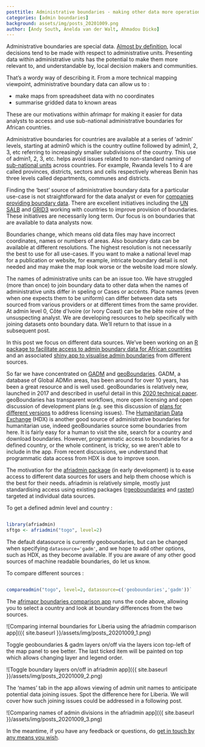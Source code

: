 ```yaml
---
posttitle: Administrative boundaries - making other data more operationally useful
categories: [admin boundaries]
background: assets/img/posts_20201009.png
author: [Andy South, Anelda van der Walt, Ahmadou Dicko]
---
```


Administrative boundaries are special data. [Almost by definition](https://en.wikipedia.org/wiki/Administrative_division), local decisions tend to be made with respect to administrative units. Presenting data within administrative units has the potential to make them more relevant to, and understandable by, local decision makers and communities.

That’s a wordy way of describing it. From a more technical mapping viewpoint, administrative boundary data can allow us to : 

- make maps from spreadsheet data with no coordinates
- summarise gridded data to known areas

These are our motivations within afrimapr for making it easier for data analysts to access and use sub-national administrative boundaries for African countries.

Administrative boundaries for countries are available at a series of ‘admin’ levels, starting at admin0 which is the country outline followed by admin1, 2, 3, etc referring to increasingly smaller subdivisions of the country. This use of admin1, 2, 3, etc. helps avoid issues related to  non-standard naming of [sub-national units](https://en.wikipedia.org/wiki/List_of_administrative_divisions_by_country) across countries. For example, Rwanda levels 1 to 4 are called provinces, districts, sectors and cells respectively whereas Benin has three levels called departments, communes and districts. 

Finding the ‘best’ source of administrative boundary data for a particular use-case is not straightforward for the data analyst or even for [companies providing boundary data](https://sovereignlimits.com/blog/mapping-internal-administrative-boundaries-part-1). There are excellent initiatives including the [UN SALB](https://www.unsalb.org/) and [GRID3](https://grid3.org/solution/boundary-harmonisation) working with countries to improve provision of boundaries. These initiatives are necessarily long term. Our focus is on boundaries that are available to data analysts now.   

Boundaries change, which means old data files may have incorrect coordinates, names or numbers of areas. Also boundary data can be available at different resolutions. The highest resolution is not necessarily the best to use for all use-cases. If you want to make a national level map for a publication or website, for example, intricate boundary detail is not needed and may make the map look worse or the website load more slowly.  

The names of administrative units can be an issue too. We have struggled (more than once) to join boundary data to other data when the names of administrative units differ in speling or Cases or accénts. Place names (even when one expects them to be uniform) can differ between data sets sourced from various providers or at different times from the same provider. At admin level 0, Côte d'Ivoire (or Ivory Coast) can be the bête noire of the unsuspecting analyst. We are developing resources to help specifically with joining datasets onto boundary data. We’ll return to that issue in a subsequent post.

In this post we focus on different data sources. We’ve been working on an [R package to facilitate access to admin boundary data for African countries](https://github.com/afrimapr/afriadmin) and an associated [shiny app to visualise admin boundaries](https://andysouth.shinyapps.io/afriadmin-compare/) from different sources.

So far we have concentrated on [GADM](https://gadm.org/) and [geoBoundaries](https://www.geoboundaries.org/). GADM, a database of Global ADMin areas, has been around for over 10 years, has been a great resource and is well used. geoBoundaries is relatively new, launched in 2017 and described in useful detail in this [2020 technical paper](https://journals.plos.org/plosone/article?id=10.1371/journal.pone.0231866). geoBoundaries has transparent workflows, more open licensing and open discussion of development plans (e.g. see this discussion of [plans for different versions](https://github.com/wmgeolab/gbRelease/issues/51) to address licensing issues). The [Humanitarian Data Exchange](https://data.humdata.org/search?ext_administrative_divisions=1) (HDX) is another good source of administrative boundaries for humanitarian use, indeed geoBoundaries source some boundaries from here. It is fairly easy for a human to visit the site, search for a country and download boundaries. However, programmatic access to boundaries for a defined country, or the whole continent, is tricky, so we aren't able to include in the app. From recent discussions, we understand that  programmatic data access from HDX is due to improve soon.

The motivation for the [afriadmin package](https://github.com/afrimapr/afriadmin) (in early development) is to ease access to different data sources for users and help them choose which is the best for their needs. afriadmin is relatively simple, mostly just standardising access using existing packages ([rgeoboundaries](https://github.com/wmgeolab/rgeoboundaries) and [raster](https://cran.r-project.org/web/packages/raster/index.html)) targeted at individual data sources.

To get a defined admin level and country :

```r

library(afriadmin)
sftgo <- afriadmin("togo", level=2) 

```
The default datasource is currently geoboundaries, but can be changed when specifying `datasource='gadm'`, and we hope to add other options, such as HDX, as they become available. If you are aware of any other good sources of machine readable boundaries, do let us know. 

To compare different sources :

```r

compareadmin("togo", level=2, datasource=c('geoboundaries','gadm'))`

```
The [afrimapr boundaries comparison app](https://andysouth.shinyapps.io/afriadmin-compare/) runs the code above, allowing you to select a country and look at boundary differences from the two sources.

![Comparing internal boundaries for Liberia using the afriadmin comparison app]({{ site.baseurl }}/assets/img/posts_20201009_1.png)

Toggle geoboundaries & gadm layers on/off via the layers icon top-left of the map panel to see better. The last ticked item will be painted on top which allows changing layer and legend order.

![Toggle boundary layers on/off in afriadmin app]({{ site.baseurl }}/assets/img/posts_20201009_2.png)

The ‘names’ tab in the app allows viewing of admin unit names to anticipate potential data joining issues. Spot the difference here for Liberia. We will cover how such joining issues could be addressed in a following post.

![Comparing names of admin divisions in the afriadmin app]({{ site.baseurl }}/assets/img/posts_20201009_3.png)

In the meantime, if you have any feedback or questions, do [get in touch by any means you wish](https://afrimapr.github.io/afrimapr.website/get-involved/). 

